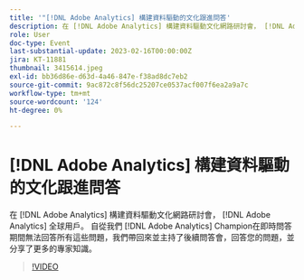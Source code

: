 ```yaml
---
title: '"[!DNL Adobe Analytics] 構建資料驅動的文化跟進問答'
description: 在 [!DNL Adobe Analytics] 構建資料驅動文化網路研討會， [!DNL Adobe Analytics] 全球用戶。 自從我們 [!DNL Adobe Analytics] Champion在即時問答期間無法回答所有這些問題，我們帶回來並主持了後續問答會，回答您的問題，並分享了更多的專家知識。
role: User
doc-type: Event
last-substantial-update: 2023-02-16T00:00:00Z
jira: KT-11881
thumbnail: 3415614.jpeg
exl-id: bb36d86e-d63d-4a46-847e-f38ad8dc7eb2
source-git-commit: 9ac872c8f56dc25207ce0537acf007f6ea2a9a7c
workflow-type: tm+mt
source-wordcount: '124'
ht-degree: 0%

---
```


# [!DNL Adobe Analytics] 構建資料驅動的文化跟進問答

在 [!DNL Adobe Analytics] 構建資料驅動文化網路研討會， [!DNL Adobe Analytics] 全球用戶。 自從我們 [!DNL Adobe Analytics] Champion在即時問答期間無法回答所有這些問題，我們帶回來並主持了後續問答會，回答您的問題，並分享了更多的專家知識。

>[!VIDEO](https://video.tv.adobe.com/v/3415614/?quality=12&learn=on)
